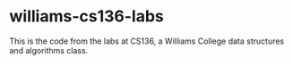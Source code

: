 # williams-cs136-labs

This is the code from the labs at CS136, a Williams College data structures and algorithms class.
